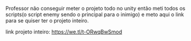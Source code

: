Professor não conseguir meter o projeto todo no unity então meti todos os scripts(o script enemy sendo o principal para o inimigo) e meto aqui o link para se quiser ter o projeto inteiro.

link projeto inteiro: https://we.tl/t-ORwqBwSmod
